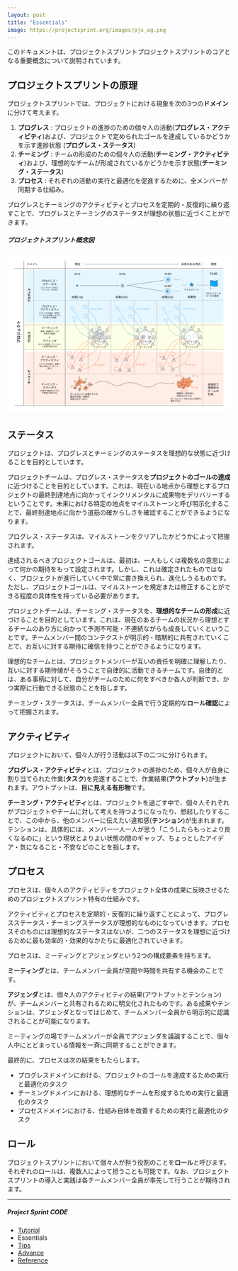 ```yaml
---
layout: post
title: "Essentials"
image: https://projectsprint.org/images/pjs_og.png
---
```


このドキュメントは、プロジェクトスプリントプロジェクトスプリントのコアとなる重要概念について説明されています。


## プロジェクトスプリントの原理

プロジェクトスプリントでは、プロジェクトにおける現象を次の3つの**ドメイン**に分けて考えます。

1. **プログレス** : プロジェクトの進捗のための個々人の活動(**プログレス・アクティビティ**)および、プロジェクトで定められたゴールを達成しているかどうかを示す進捗状態 (**プログレス・ステータス**)
2. **チーミング** : チームの形成のための個々人の活動(**チーミング・アクティビティ**)および、理想的なチームが形成されているかどうかを示す状態(**チーミング・ステータス**)
3. **プロセス** : それぞれの活動の実行と最適化を促進するために、全メンバーが同期する仕組み。

プログレスとチーミングのアクティビティとプロセスを定期的・反復的に繰り返すことで、プログレスとチーミングのステータスが理想の状態に近づくことができます。

##### プロジェクトスプリント概念図
![プロジェクトスプリント概念図](/ja/images/essentials.png)


## ステータス
プロジェクトは、プログレスとチーミングのステータスを理想的な状態に近づけることを目的としています。

プロジェクトチームは、プログレス・ステータスを**プロジェクトのゴールの達成**に近づけることを目的としています。これは、現在いる地点から理想とするプロジェクトの最終到達地点に向かってインクリメンタルに成果物をデリバリーするということです。未来における特定の地点をマイルストーンと呼び明示化することで、最終到達地点に向かう道筋の確からしさを確認することができるようになります。

プログレス・ステータスは、マイルストーンをクリアしたかどうかによって把握されます。

達成されるべきプロジェクトゴールは、最初は、一人もしくは複数名の意思によって何かの期待をもって設定されます。しかし、これは確定されたものではなく、プロジェクトが進行していく中で常に書き換えられ、進化しうるものです。ただし、プロジェクトゴールは、マイルストーンを規定または修正することができる程度の具体性を持っている必要があります。

プロジェクトチームは、チーミング・ステータスを、**理想的なチームの形成**に近づけることを目的としています。これは、現在のあるチームの状況から理想とするチームのあり方に向かって予測不可能・不連続ながらも成長していくということです。チームメンバー間のコンテクストが明示的・暗黙的に共有されていくことで、お互いに対する期待に確信を持つことができるようになります。

理想的なチームとは、プロジェクトメンバーが互いの責任を明確に理解したり、互いに対する期待値がそろうことで自律的に活動できるチームです。自律的とは、ある事柄に対して、自分がチームのために何をすべきか各人が判断でき、かつ実際に行動できる状態のことを指します。

チーミング・ステータスは、チームメンバー全員で行う定期的な**ロール確認**によって把握されます。

## アクティビティ
プロジェクトにおいて、個々人が行う活動は以下の二つに分けられます。

**プログレス・アクティビティ**とは、プロジェクトの進捗のため、個々人が自身に割り当てられた作業(**タスク**)を完遂することで、作業結果(**アウトプット**)が生まれます。アウトプットは、**目に見える有形物**です。

**チーミング・アクティビティ**とは、プロジェクトを過ごす中で、個々人それぞれがプロジェクトやチームに対して考えを持つようになったり、想起したりすることで、この中から、他のメンバーに伝えたい違和感(**テンション**)が生まれます。テンションは、具体的には、メンバー一人一人が思う「こうしたらもっとより良くなるのに」という現状とよりよい状態の間のギャップ、ちょっとしたアイデア・気になること・不安などのことを指します。

## プロセス

プロセスは、個々人のアクティビティをプロジェクト全体の成果に反映させるためのプロジェクトスプリント特有の仕組みです。

アクティビティとプロセスを定期的・反復的に繰り返すことによって、プログレスステータス・チーミングステータスが理想的なものになっていきます。プロセスそのものには理想的なステータスはないが、二つのステータスを理想に近づけるために最も効率的・効果的なかたちに最適化されていきます。

プロセスは、ミーティングとアジェンダという2つの構成要素を持ちます。

**ミーティング**とは、チームメンバー全員が空間や時間を共有する機会のことです。

**アジェンダ**とは、個々人のアクティビティの結果(アウトプットとテンション)が、チームメンバーと共有されるために明文化されたものです。ある成果やテンションは、アジェンダとなってはじめて、チームメンバー全員から明示的に認識されることが可能になります。

ミーティングの場でチームメンバーが全員でアジェンダを議論することで、個々人中にとどまっている情報を一斉に同期することができます。

最終的に、プロセスは次の結果をもたらします。

  * プログレスドメインにおける、プロジェクトのゴールを達成するための実行と最適化のタスク
  * チーミングドメインにおける、理想的なチームを形成するための実行と最適化のタスク
  * プロセスドメインにおける、仕組み自体を改善するための実行と最適化のタスク

## ロール
プロジェクトスプリントにおいて個々人が担う役割のことを**ロール**と呼びます。それぞれのロールは、複数人によって担うことも可能です。なお、プロジェクトスプリントの導入と実践は各チームメンバー全員が率先して行うことが期待されます。

---

##### Project Sprint CODE
- [Tutorial](./tutorial/index.md)
- Essentials
- [Tips](./tips/index.md)
- [Advance](./advance.md)
- [Reference](./reference.md)
